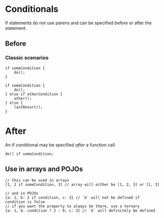 # Conditionals

If statements do not use parens and can be specified before or after the statement.

## Before

### Classic scenarios
```
if someCondition {
	do();
}

if someCondition {
	do();
} else if otherCondition {
	other();
} else {
	lastResort();
}
```

# After
An if conditional may be specified _after_ a function call.

```
do() if someCondition;
```

## Use in arrays and POJOs

```
// this can be used in arrays
[1, 2 if someCondition, 3] // array will either be [1, 2, 3] or [1, 3]

// and in POJOs
{a: 1, b: 2 if condition, c: 3} // `b` will not be defined if condition is false
// if you want the property to always be there, use a ternary
{a: 1, b: condition ? 2 : 0, c: 3} // `b` will definitely be defined
```

